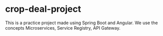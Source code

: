 # crop-deal-project
This is a practice project made using Spring Boot and Angular. We use the concepts Microservices, Service Registry, API Gateway.
